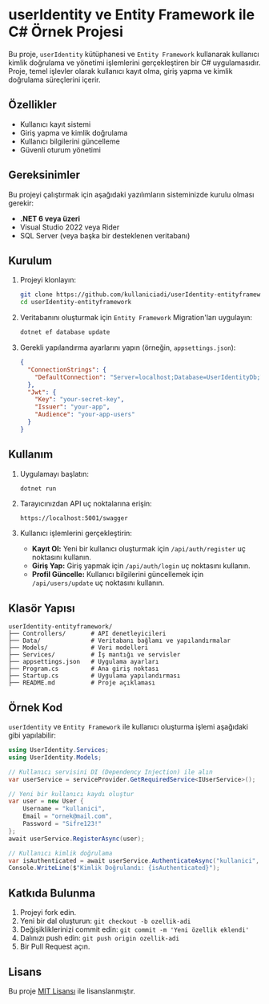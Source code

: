 # userIdentity ve Entity Framework ile C# Örnek Projesi

Bu proje, `userIdentity` kütüphanesi ve `Entity Framework` kullanarak kullanıcı kimlik doğrulama ve yönetimi işlemlerini gerçekleştiren bir C# uygulamasıdır. Proje, temel işlevler olarak kullanıcı kayıt olma, giriş yapma ve kimlik doğrulama süreçlerini içerir.

## Özellikler
- Kullanıcı kayıt sistemi
- Giriş yapma ve kimlik doğrulama
- Kullanıcı bilgilerini güncelleme
- Güvenli oturum yönetimi

## Gereksinimler
Bu projeyi çalıştırmak için aşağıdaki yazılımların sisteminizde kurulu olması gerekir:

- **.NET 6 veya üzeri**
- Visual Studio 2022 veya Rider
- SQL Server (veya başka bir desteklenen veritabanı)

## Kurulum
1. Projeyi klonlayın:
   ```bash
   git clone https://github.com/kullaniciadi/userIdentity-entityframework.git
   cd userIdentity-entityframework
   ```

2. Veritabanını oluşturmak için `Entity Framework` Migration'ları uygulayın:
   ```bash
   dotnet ef database update
   ```

3. Gerekli yapılandırma ayarlarını yapın (örneğin, `appsettings.json`):
   ```json
   {
     "ConnectionStrings": {
       "DefaultConnection": "Server=localhost;Database=UserIdentityDb;Trusted_Connection=True;"
     },
     "Jwt": {
       "Key": "your-secret-key",
       "Issuer": "your-app",
       "Audience": "your-app-users"
     }
   }
   ```

## Kullanım
1. Uygulamayı başlatın:
   ```bash
   dotnet run
   ```

2. Tarayıcınızdan API uç noktalarına erişin:
   ```
   https://localhost:5001/swagger
   ```

3. Kullanıcı işlemlerini gerçekleştirin:
   - **Kayıt Ol:** Yeni bir kullanıcı oluşturmak için `/api/auth/register` uç noktasını kullanın.
   - **Giriş Yap:** Giriş yapmak için `/api/auth/login` uç noktasını kullanın.
   - **Profil Güncelle:** Kullanıcı bilgilerini güncellemek için `/api/users/update` uç noktasını kullanın.

## Klasör Yapısı
```
userIdentity-entityframework/
├── Controllers/       # API denetleyicileri
├── Data/              # Veritabanı bağlamı ve yapılandırmalar
├── Models/            # Veri modelleri
├── Services/          # İş mantığı ve servisler
├── appsettings.json   # Uygulama ayarları
├── Program.cs         # Ana giriş noktası
├── Startup.cs         # Uygulama yapılandırması
├── README.md          # Proje açıklaması
```

## Örnek Kod
`userIdentity` ve `Entity Framework` ile kullanıcı oluşturma işlemi aşağıdaki gibi yapılabilir:

```csharp
using UserIdentity.Services;
using UserIdentity.Models;

// Kullanıcı servisini DI (Dependency Injection) ile alın
var userService = serviceProvider.GetRequiredService<IUserService>();

// Yeni bir kullanıcı kaydı oluştur
var user = new User {
    Username = "kullanici",
    Email = "ornek@mail.com",
    Password = "Sifre123!"
};
await userService.RegisterAsync(user);

// Kullanıcı kimlik doğrulama
var isAuthenticated = await userService.AuthenticateAsync("kullanici", "Sifre123!");
Console.WriteLine($"Kimlik Doğrulandı: {isAuthenticated}");
```

## Katkıda Bulunma
1. Projeyi fork edin.
2. Yeni bir dal oluşturun: `git checkout -b ozellik-adi`
3. Değişikliklerinizi commit edin: `git commit -m 'Yeni özellik eklendi'`
4. Dalınızı push edin: `git push origin ozellik-adi`
5. Bir Pull Request açın.

## Lisans
Bu proje [MIT Lisansı](LICENSE) ile lisanslanmıştır.
